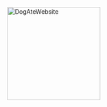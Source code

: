 <img width="217" alt="DogAteWebsite" src="https://github.com/arkin14/geog.370/assets/143229479/5d5fe905-76b1-443a-972f-e9e59afd0145">
